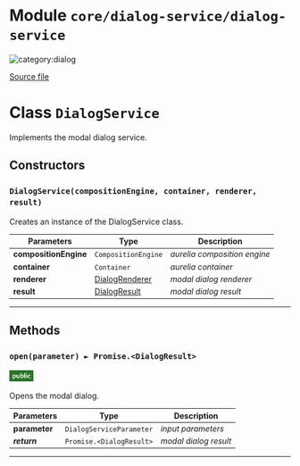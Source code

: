 # Module `core/dialog-service/dialog-service`

![category:dialog](https://img.shields.io/badge/category-dialog-blue.svg?style=flat-square)



[Source file](..\src\core\dialog-service\dialog-service.js)

# Class `DialogService`

Implements the modal dialog service.

## Constructors


### `DialogService(compositionEngine, container, renderer, result)`

Creates an instance of the DialogService class.

Parameters | Type | Description
--- | --- | ---
__compositionEngine__ | `CompositionEngine` | *aurelia composition engine*
__container__ | `Container` | *aurelia container*
__renderer__ | [DialogRenderer](src-core-dialog-service_dialog-renderer.md) | *modal dialog renderer*
__result__ | [DialogResult](src-core-dialog-service_dialog-result.md) | *modal dialog result*

---

## Methods

### `open(parameter) ► Promise.<DialogResult>`

![modifier: public](images/badges/modifier-public.png)

Opens the modal dialog.

Parameters | Type | Description
--- | --- | ---
__parameter__ | `DialogServiceParameter` | *input parameters*
__*return*__ | `Promise.<DialogResult>` | *modal dialog result*

---
